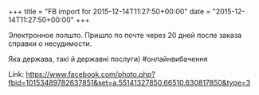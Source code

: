 +++
title = "FB import for 2015-12-14T11:27:50+00:00"
date = "2015-12-14T11:27:50+00:00"
+++

Электронное лолшто. Пришло по почте через 20 дней после заказа справки о несудимости.

Яка держава, такі й державні послуги) #онлайнвибачення


Link: <a href="https://www.facebook.com/photo.php?fbid=10153489782637851&set=a.55141327850.66510.630817850&type=3">https://www.facebook.com/photo.php?fbid=10153489782637851&set=a.55141327850.66510.630817850&type=3</a>
